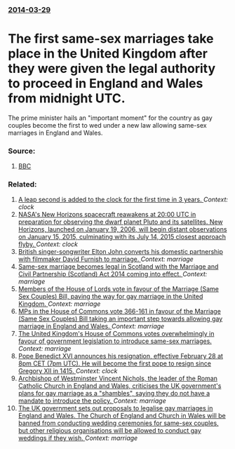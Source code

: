 ### [2014-03-29](/news/2014/03/29/index.md)

# The first same-sex marriages take place in the United Kingdom after they were given the legal authority to proceed in England and Wales from midnight UTC. 

The prime minister hails an &quot;important moment&quot; for the country as gay couples become the first to wed under a new law allowing same-sex marriages in England and Wales.


### Source:

1. [BBC](http://www.bbc.co.uk/news/uk-26793127)

### Related:

1. [A leap second is added to the clock for the first time in 3 years. ](/news/2015/06/30/a-leap-second-is-added-to-the-clock-for-the-first-time-in-3-years.md) _Context: clock_
2. [NASA's New Horizons spacecraft reawakens at 20:00&nbsp;UTC in preparation for observing the dwarf planet Pluto and its satellites. New Horizons, launched on January 19, 2006, will begin distant observations on January 15, 2015, culminating with its July 14, 2015 closest approach flyby. ](/news/2014/12/6/nasa-s-new-horizons-spacecraft-reawakens-at-20-00-nbsp-utc-in-preparation-for-observing-the-dwarf-planet-pluto-and-its-satellites-new-horiz.md) _Context: clock_
3. [British singer-songwriter Elton John converts his domestic partnership with filmmaker David Furnish to marriage. ](/news/2014/12/21/british-singer-songwriter-elton-john-converts-his-domestic-partnership-with-filmmaker-david-furnish-to-marriage.md) _Context: marriage_
4. [Same-sex marriage becomes legal in Scotland with the Marriage and Civil Partnership (Scotland) Act 2014 coming into effect. ](/news/2014/12/16/same-sex-marriage-becomes-legal-in-scotland-with-the-marriage-and-civil-partnership-scotland-act-2014-coming-into-effect.md) _Context: marriage_
5. [Members of the House of Lords vote in favour of the Marriage (Same Sex Couples) Bill, paving the way for gay marriage in the United Kingdom. ](/news/2013/06/4/members-of-the-house-of-lords-vote-in-favour-of-the-marriage-same-sex-couples-bill-paving-the-way-for-gay-marriage-in-the-united-kingdom.md) _Context: marriage_
6. [MPs in the House of Commons vote 366-161 in favour of the Marriage (Same Sex Couples) Bill taking an important step towards allowing gay marriage in England and Wales. ](/news/2013/05/21/mps-in-the-house-of-commons-vote-366-161-in-favour-of-the-marriage-same-sex-couples-bill-taking-an-important-step-towards-allowing-gay-mar.md) _Context: marriage_
7. [The United Kingdom's House of Commons votes overwhelmingly in favour of government legislation to introduce same-sex marriages. ](/news/2013/02/5/the-united-kingdom-s-house-of-commons-votes-overwhelmingly-in-favour-of-government-legislation-to-introduce-same-sex-marriages.md) _Context: marriage_
8. [Pope Benedict XVI announces his resignation, effective February 28 at 8pm CET (7pm UTC). He will become the first pope to resign since Gregory XII in 1415. ](/news/2013/02/11/pope-benedict-xvi-announces-his-resignation-effective-february-28-at-8pm-cet-7pm-utc-he-will-become-the-first-pope-to-resign-since-grego.md) _Context: clock_
9. [Archbishop of Westminster Vincent Nichols, the leader of the Roman Catholic Church in England and Wales, criticises the UK government's plans for gay marriage as a "shambles", saying they do not have a mandate to introduce the policy. ](/news/2012/12/25/archbishop-of-westminster-vincent-nichols-the-leader-of-the-roman-catholic-church-in-england-and-wales-criticises-the-uk-government-s-plan.md) _Context: marriage_
10. [The UK government sets out proposals to legalise gay marriages in England and Wales. The Church of England and Church in Wales will be banned from conducting wedding ceremonies for same-sex couples, but other religious organisations will be allowed to conduct gay weddings if they wish. ](/news/2012/12/11/the-uk-government-sets-out-proposals-to-legalise-gay-marriages-in-england-and-wales-the-church-of-england-and-church-in-wales-will-be-banne.md) _Context: marriage_
